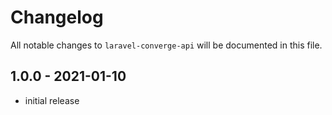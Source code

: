 # Changelog

All notable changes to `laravel-converge-api` will be documented in this file.

## 1.0.0 - 2021-01-10

- initial release
